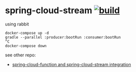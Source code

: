 spring-cloud-stream [![build](https://travis-ci.org/daggerok/spring-cloud-stream.svg?branch=master)](https://travis-ci.org/daggerok/spring-cloud-stream)
====================

using rabbit

```fish
docker-compose up -d
gradle --parallel :producer:bootRun :consumer:bootRun
^C
docker-compose down
```

see other repo:

- [spring-cloud-function and spring-cloud-stream integration](https://github.com/daggerok/spring-cloud-function-stream-integration)
